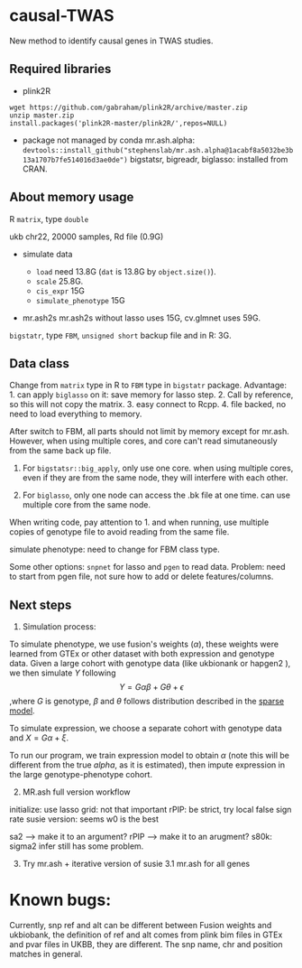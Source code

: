 # causal-TWAS

New method to identify causal genes in TWAS studies. 


## Required libraries

* plink2R
```
wget https://github.com/gabraham/plink2R/archive/master.zip
unzip master.zip
install.packages('plink2R-master/plink2R/',repos=NULL)
```

* package not managed by conda
mr.ash.alpha: `devtools::install_github("stephenslab/mr.ash.alpha@1acabf8a5032be3b13a1707b7fe514016d3ae0de")`
bigstatsr, bigreadr, biglasso: installed from CRAN.

## About memory usage

R `matrix`, type `double`

ukb chr22, 20000 samples, Rd file (0.9G)

* simulate data

  - `load` need 13.8G (`dat` is 13.8G by `object.size()`).
  - `scale` 25.8G.
  - `cis_expr` 15G
  - `simulate_phenotype` 15G

* mr.ash2s
mr.ash2s without lasso uses 15G, cv.glmnet uses 59G.

`bigstatr`, type `FBM`, `unsigned short`
backup file and in R: 3G. 

## Data class

Change from `matrix` type in R to `FBM` type in `bigstatr` package. Advantage: 1. can apply `biglasso` on it: save memory for lasso step. 2. Call by reference, so this will not copy the matrix. 3. easy connect to Rcpp. 4. file backed, no need to load everything to memory.

After switch to FBM, all parts should not limit by memory except for mr.ash. However, when using multiple cores, and core can't read simutaneously from the same back up file. 

1. For `bigstatsr::big_apply`, only use one core. when using multiple cores, even if they are from the same node, they will interfere with each other.

2. For `biglasso`, only one node can access the .bk file at one time. can use multiple core from the same node. 

When writing code, pay attention to 1. and when running, use multiple copies of genotype file to avoid reading from the same file.

simulate phenotype: need to change for FBM class type. 

Some other options: `snpnet` for lasso and `pgen` to read data. Problem: need to start from pgen file, not sure how to add or delete features/columns. 


## Next steps

1. Simulation process:

To simulate phenotype, we use fusion's weights ($\alpha$), these weights were learned from GTEx or other dataset with both expression and genotype data. Given a large cohort with genotype data (like ukbionank or hapgen2 ), we then simulate $Y$ following 
$$Y= G\alpha\beta + G\theta+ \epsilon$$ ,where $G$ is genotype, $\beta$ and $\theta$ follows distribution described in the [sparse model](sparse_model.html). 

To simulate expression, we choose a separate cohort with genotype data and $X =  G\alpha + \xi$. 

To run our program, we train expression model to obtain $\alpha$ (note this will be different from the true $alpha$, as it is estimated), then impute expression in the large genotype-phenotype cohort.
    
2. MR.ash full version workflow

initialize: use lasso
grid: not that important
rPIP: be strict, try local false sign rate
susie version: seems w0 is the best

sa2 --> make it to an argument?
rPIP --> make it to an arugment?
s80k: sigma2 infer still has some problem.


3. Try mr.ash + iterative version of susie
3.1 mr.ash for all genes





# Known bugs:
Currently, snp ref and alt can be different between Fusion weights and ukbiobank, the definition of ref and alt comes from plink bim files in GTEx and pvar files in UKBB, they are different. The snp name, chr and position matches in general.


